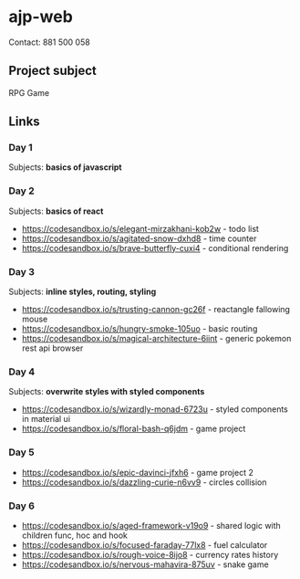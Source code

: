 # ajp-web
Contact: 881 500 058

## Project subject
RPG Game

## Links
### Day 1
Subjects: **basics of javascript**

### Day 2
Subjects: **basics of react**
* https://codesandbox.io/s/elegant-mirzakhani-kob2w - todo list
* https://codesandbox.io/s/agitated-snow-dxhd8 - time counter
* https://codesandbox.io/s/brave-butterfly-cuxi4 - conditional rendering

### Day 3
Subjects: **inline styles, routing, styling**
* https://codesandbox.io/s/trusting-cannon-gc26f - reactangle fallowing mouse
* https://codesandbox.io/s/hungry-smoke-105uo - basic routing
* https://codesandbox.io/s/magical-architecture-6iint - generic pokemon rest api browser

### Day 4
Subjects: **overwrite styles with styled components**
* https://codesandbox.io/s/wizardly-monad-6723u - styled components in material ui
* https://codesandbox.io/s/floral-bash-q6jdm - game project

### Day 5
* https://codesandbox.io/s/epic-davinci-jfxh6 - game project 2
* https://codesandbox.io/s/dazzling-curie-n6vv9 - circles collision

### Day 6
* https://codesandbox.io/s/aged-framework-v19o9 - shared logic with children func, hoc and hook
* https://codesandbox.io/s/focused-faraday-77lx8 - fuel calculator
* https://codesandbox.io/s/rough-voice-8ijo8 - currency rates history
* https://codesandbox.io/s/nervous-mahavira-875uv - snake game

